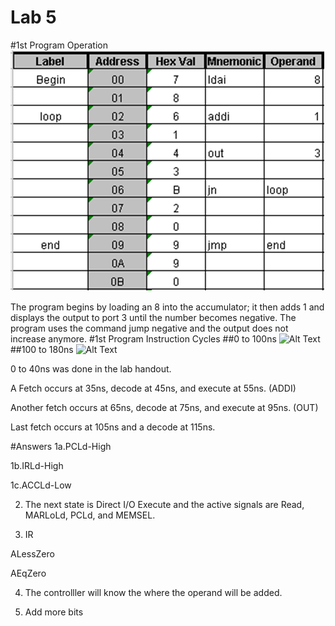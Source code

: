 Lab 5
===========

#1st Program Operation
![Alt Text](https://github.com/RyanRedhead/Lab5/blob/master/Prism.PNG?raw=true)

The program begins by loading an 8 into the accumulator; it then adds 1 and displays the output to port 3 until the number becomes negative. The program uses the command jump negative and the output does not increase anymore.
#1st Program Instruction Cycles
##0 to 100ns
![Alt Text](https://github.com/RyanRedhead/Lab5/blob/master/0to100ns?raw=true)
##100 to 180ns
![Alt Text](https://github.com/RyanRedhead/Lab5/blob/master/100to180ns?raw=true)

0 to 40ns was done in the lab handout.

A Fetch occurs at 35ns, decode at 45ns, and execute at 55ns. (ADDI)

Another fetch occurs at 65ns, decode at 75ns, and execute at 95ns. (OUT)

Last fetch occurs at 105ns and a decode at 115ns.


#Answers
1a.PCLd-High

1b.IRLd-High

1c.ACCLd-Low

2. The next state is Direct I/O Execute and the active signals are Read, MARLoLd, PCLd, and MEMSEL.

3. IR
   
ALessZero

AEqZero

4. The controlller will know the where the operand will be added.

5. Add more bits
